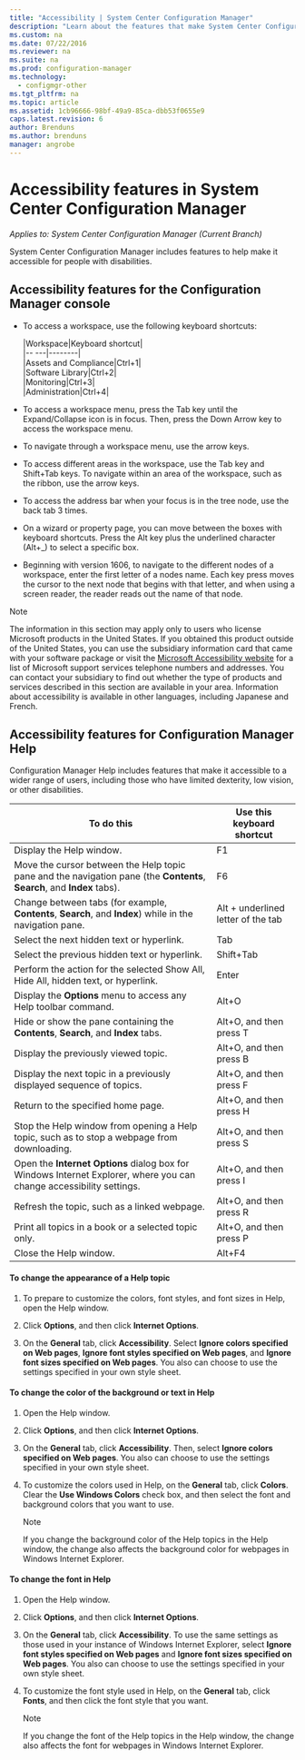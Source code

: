 ```yaml
---
title: "Accessibility | System Center Configuration Manager"
description: "Learn about the features that make System Center Configuration Manager accessible for people with disabilities."
ms.custom: na
ms.date: 07/22/2016
ms.reviewer: na
ms.suite: na
ms.prod: configuration-manager
ms.technology:
  - configmgr-other
ms.tgt_pltfrm: na
ms.topic: article
ms.assetid: 1cb96666-98bf-49a9-85ca-dbb53f0655e9
caps.latest.revision: 6
author: Brendunsms.author: brendunsmanager: angrobe
---
```

# Accessibility features in System Center Configuration Manager*Applies to: System Center Configuration Manager (Current Branch)*

 System Center Configuration Manager includes features to help make it accessible for people with disabilities.


 ## <a name="bkmk_aconsole"></a> Accessibility features for the Configuration Manager console  
-   To access a workspace, use the following keyboard shortcuts:  

    |Workspace|Keyboard shortcut|  
    |-- ---|--------|  
    |Assets and Compliance|Ctrl+1|  
    |Software Library|Ctrl+2|  
    |Monitoring|Ctrl+3|  
    |Administration|Ctrl+4|  

-   To access a workspace menu, press the Tab key until the Expand/Collapse icon is in focus. Then, press the Down Arrow key to access the workspace menu.  

-   To navigate through a workspace menu, use the arrow keys.  

-   To access different areas in the workspace, use the Tab key and Shift+Tab keys. To navigate within an area of the workspace, such as the ribbon, use the arrow keys.  

-   To access the address bar when your focus is in the tree node, use the back tab 3 times.  

-   On a wizard or property page, you can move between the boxes with keyboard shortcuts. Press the Alt key plus the underlined character (Alt+_) to select a specific box.  

 -  Beginning with version 1606, to navigate to the different nodes of a workspace, enter the first letter of a nodes name. Each key press moves the cursor to the next node that begins with that letter, and when using a screen reader, the reader reads out the name of that node.

> [!NOTE]  
>  The information in this section may apply only to users who license Microsoft products in the United States. If you obtained this product outside of the United States, you can use the subsidiary information card that came with your software package or visit the [Microsoft Accessibility website](http://go.microsoft.com/fwlink/?LinkId=8431) for a list of Microsoft support services telephone numbers and addresses. You can contact your subsidiary to find out whether the type of products and services described in this section are available in your area. Information about accessibility is available in other languages, including Japanese and French.  

##  <a name="bkmk_ahelp"></a> Accessibility features for Configuration Manager Help  
 Configuration Manager Help includes features that make it accessible to a wider range of users, including those who have limited dexterity, low vision, or other disabilities.  

|To do this|Use this keyboard shortcut|  
|----------------|--------------------------------|  
|Display the Help window.|F1|  
|Move the cursor between the Help topic pane and the navigation pane (the **Contents**, **Search**, and **Index** tabs).|F6|  
|Change between tabs (for example, **Contents**, **Search**, and **Index**) while in the navigation pane.|Alt + underlined letter of the tab|  
|Select the next hidden text or hyperlink.|Tab|  
|Select the previous hidden text or hyperlink.|Shift+Tab|  
|Perform the action for the selected Show All, Hide All, hidden text, or hyperlink.|Enter|  
|Display the **Options** menu to access any Help toolbar command.|Alt+O|  
|Hide or show the pane containing the **Contents**, **Search**, and **Index** tabs.|Alt+O, and then press T|  
|Display the previously viewed topic.|Alt+O, and then press B|  
|Display the next topic in a previously displayed sequence of topics.|Alt+O, and then press F|  
|Return to the specified home page.|Alt+O, and then press H|  
|Stop the Help window from opening a Help topic, such as to stop a webpage from downloading.|Alt+O, and then press S|  
|Open the **Internet Options** dialog box for Windows Internet Explorer, where you can change accessibility settings.|Alt+O, and then press I|  
|Refresh the topic, such as a linked webpage.|Alt+O, and then press R|  
|Print all topics in a book or a selected topic only.|Alt+O, and then press P|  
|Close the Help window.|Alt+F4|  

#### To change the appearance of a Help topic  

1.  To prepare to customize the colors, font styles, and font sizes in Help, open the Help window.  

2.  Click **Options**, and then click **Internet Options**.  

3.  On the **General** tab, click **Accessibility**. Select **Ignore colors specified on Web pages**, **Ignore font styles specified on Web pages**, and **Ignore font sizes specified on Web pages**. You also can choose to use the settings specified in your own style sheet.  

#### To change the color of the background or text in Help  

1.  Open the Help window.  

2.  Click **Options**, and then click **Internet Options**.  

3.  On the **General** tab, click **Accessibility**. Then, select **Ignore colors specified on Web pages**. You also can choose to use the settings specified in your own style sheet.  

4.  To customize the colors used in Help, on the **General** tab, click **Colors**. Clear the **Use Windows Colors** check box, and then select the font and background colors that you want to use.  

    > [!NOTE]  
    >  If you change the background color of the Help topics in the Help window, the change also affects the background color for webpages in Windows Internet Explorer.  

#### To change the font in Help  

1.  Open the Help window.  

2.  Click **Options**, and then click **Internet Options**.  

3.  On the **General** tab, click **Accessibility**. To use the same settings as those used in your instance of Windows Internet Explorer, select **Ignore font styles specified on Web pages** and **Ignore font sizes specified on Web pages**. You also can choose to use the settings specified in your own style sheet.  

4.  To customize the font style used in Help, on the **General** tab, click **Fonts**, and then click the font style that you want.  

    > [!NOTE]  
    >  If you change the font of the Help topics in the Help window, the change also affects the font for webpages in Windows Internet Explorer.  
